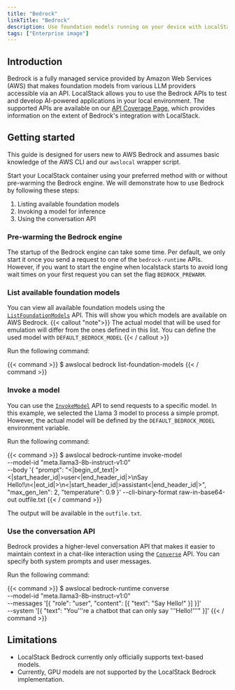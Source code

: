```yaml
---
title: "Bedrock"
linkTitle: "Bedrock"
description: Use foundation models running on your device with LocalStack!
tags: ["Enterprise image"]
---
```


## Introduction

Bedrock is a fully managed service provided by Amazon Web Services (AWS) that makes foundation models from various LLM providers accessible via an API.
LocalStack allows you to use the Bedrock APIs to test and develop AI-powered applications in your local environment.
The supported APIs are available on our [API Coverage Page](https://docs.localstack.cloud/references/coverage/coverage_bedrock/), which provides information on the extent of Bedrock's integration with LocalStack.

## Getting started

This guide is designed for users new to AWS Bedrock and assumes basic knowledge of the AWS CLI and our `awslocal` wrapper script.

Start your LocalStack container using your preferred method with or without pre-warming the Bedrock engine.
We will demonstrate how to use Bedrock by following these steps:

1. Listing available foundation models
2. Invoking a model for inference
3. Using the conversation API

### Pre-warming the Bedrock engine

The startup of the Bedrock engine can take some time.
Per default, we only start it once you send a request to one of the `bedrock-runtime` APIs.
However, if you want to start the engine when localstack starts to avoid long wait times on your first request you can set the flag `BEDROCK_PREWARM`.

### List available foundation models

You can view all available foundation models using the [`ListFoundationModels`](https://docs.aws.amazon.com/bedrock/latest/APIReference/API_ListFoundationModels.html) API.
This will show you which models are available on AWS Bedrock.
{{< callout "note">}}
The actual model that will be used for emulation will differ from the ones defined in this list.
You can define the used model with `DEFAULT_BEDROCK_MODEL`
{{< / callout >}}

Run the following command:

{{< command >}}
$ awslocal bedrock list-foundation-models
{{< / command >}}

### Invoke a model

You can use the [`InvokeModel`](https://docs.aws.amazon.com/bedrock/latest/APIReference/API_runtime_InvokeModel.html) API to send requests to a specific model.
In this example, we selected the Llama 3 model to process a simple prompt.
However, the actual model will be defined by the `DEFAULT_BEDROCK_MODEL` environment variable.

Run the following command:

{{< command >}}
$ awslocal bedrock-runtime invoke-model \
    --model-id "meta.llama3-8b-instruct-v1:0" \
    --body '{
        "prompt": "<|begin_of_text|><|start_header_id|>user<|end_header_id|>\nSay Hello!\n<|eot_id|>\n<|start_header_id|>assistant<|end_header_id|>",
        "max_gen_len": 2,
        "temperature": 0.9
    }' --cli-binary-format raw-in-base64-out outfile.txt
{{< / command >}}

The output will be available in the `outfile.txt`.

### Use the conversation API

Bedrock provides a higher-level conversation API that makes it easier to maintain context in a chat-like interaction using the [`Converse`](https://docs.aws.amazon.com/bedrock/latest/APIReference/API_runtime_Converse.html) API.
You can specify both system prompts and user messages.

Run the following command:

{{< command >}}
$ awslocal bedrock-runtime converse \
    --model-id "meta.llama3-8b-instruct-v1:0" \
    --messages '[{
        "role": "user",
        "content": [{
            "text": "Say Hello!"
        }]
    }]' \
    --system '[{
        "text": "You'\''re a chatbot that can only say '\''Hello!'\''"
    }]'
{{< / command >}}

## Limitations

* LocalStack Bedrock currently only officially supports text-based models.
* Currently, GPU models are not supported by the LocalStack Bedrock implementation.
